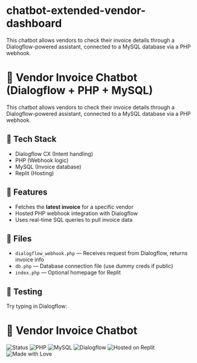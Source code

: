 # chatbot-extended-vendor-dashboard
This chatbot allows vendors to check their invoice details through a Dialogflow-powered assistant, connected to a MySQL database via a PHP webhook.
# 💬 Vendor Invoice Chatbot (Dialogflow + PHP + MySQL)

This chatbot allows vendors to check their invoice details through a Dialogflow-powered assistant, connected to a MySQL database via a PHP webhook.

## 🔧 Tech Stack
- Dialogflow CX (Intent handling)
- PHP (Webhook logic)
- MySQL (Invoice database)
- Replit (Hosting)

## 🚀 Features
- Fetches the **latest invoice** for a specific vendor
- Hosted PHP webhook integration with Dialogflow
- Uses real-time SQL queries to pull invoice data

## 📁 Files
- `dialogflow_webhook.php` — Receives request from Dialogflow, returns invoice info
- `db.php` — Database connection file (use dummy creds if public)
- `index.php` — Optional homepage for Replit

## 🧪 Testing
Try typing in Dialogflow:

# 💬 Vendor Invoice Chatbot

![Status](https://img.shields.io/badge/status-active-brightgreen)
![PHP](https://img.shields.io/badge/built%20with-PHP-blue)
![MySQL](https://img.shields.io/badge/database-MySQL-blue)
![Dialogflow](https://img.shields.io/badge/NLP-Dialogflow-orange)
![Hosted on Replit](https://img.shields.io/badge/hosted%20on-Replit-purple)
![Made with Love](https://img.shields.io/badge/Made%20with-%E2%9D%A4-red)

